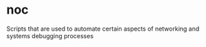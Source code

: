 # noc
Scripts that are used to automate certain aspects of networking and systems debugging processes
